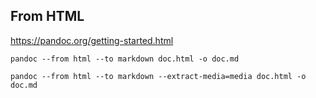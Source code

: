 ## From HTML

<https://pandoc.org/getting-started.html>

```
pandoc --from html --to markdown doc.html -o doc.md

pandoc --from html --to markdown --extract-media=media doc.html -o doc.md
```